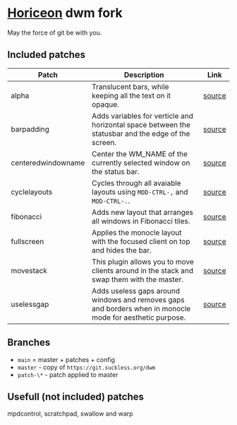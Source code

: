 # [Horiceon](https://github.com/shiftgeist/horiceon) dwm fork

May the force of git be with you.

## Included patches

| Patch              | Description                                                                                               | Link                                                           |
| ------------------ | --------------------------------------------------------------------------------------------------------- | -------------------------------------------------------------- |
| alpha              | Translucent bars, while keeping all the text on it opaque.                                                | [source](https://dwm.suckless.org/patches/alpha)               |
| barpadding         | Adds variables for verticle and horizontal space between the statusbar and the edge of the screen.        | [source](https://dwm.suckless.org/patches/barpadding/)         |
| centeredwindowname | Center the WM_NAME of the currently selected window on the status bar.                                    | [source](https://dwm.suckless.org/patches/centeredwindowname/) |
| cyclelayouts       | Cycles through all avaiable layouts using `MOD-CTRL-,` and `MOD-CTRL-.`.                                  | [source](https://dwm.suckless.org/patches/cyclelayouts/)       |
| fibonacci          | Adds new layout that arranges all windows in Fibonacci tiles.                                             | [source](https://dwm.suckless.org/patches/fibonacci/)          |
| fullscreen         | Applies the monocle layout with the focused client on top and hides the bar.                              | [source](https://dwm.suckless.org/patches/fullscreen/)         |
| movestack          | This plugin allows you to move clients around in the stack and swap them with the master.                 | [source](https://dwm.suckless.org/patches/movestack/)          |
| uselessgap         | Adds useless gaps around windows and removes gaps and borders when in monocle mode for aesthetic purpose. | [source](https://dwm.suckless.org/patches/uselessgap/)         |

## Branches

- `main` = master + patches + config
- `master` - copy of `https://git.suckless.org/dwm`
- `patch-\*` - patch applied to master

## Usefull (not included) patches

mpdcontrol, scratchpad, swallow and warp
